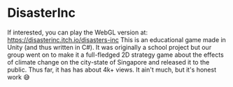 # DisasterInc
If interested, you can play the WebGL version at: https://disasterinc.itch.io/disasters-inc  This is an educational game made in Unity (and thus written in C#). It was originally a school project but our group went on to make it a full-fledged 2D strategy game about the effects of climate change on the city-state of Singapore and released it to the public. Thus far, it has has about 4k+ views.  It ain't much, but it's honest work 😅
